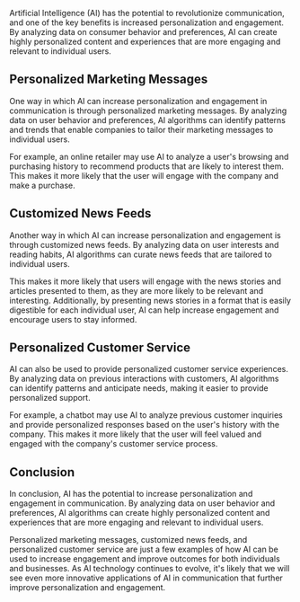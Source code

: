 
Artificial Intelligence (AI) has the potential to revolutionize communication, and one of the key benefits is increased personalization and engagement. By analyzing data on consumer behavior and preferences, AI can create highly personalized content and experiences that are more engaging and relevant to individual users.

Personalized Marketing Messages
-------------------------------

One way in which AI can increase personalization and engagement in communication is through personalized marketing messages. By analyzing data on user behavior and preferences, AI algorithms can identify patterns and trends that enable companies to tailor their marketing messages to individual users.

For example, an online retailer may use AI to analyze a user's browsing and purchasing history to recommend products that are likely to interest them. This makes it more likely that the user will engage with the company and make a purchase.

Customized News Feeds
---------------------

Another way in which AI can increase personalization and engagement is through customized news feeds. By analyzing data on user interests and reading habits, AI algorithms can curate news feeds that are tailored to individual users.

This makes it more likely that users will engage with the news stories and articles presented to them, as they are more likely to be relevant and interesting. Additionally, by presenting news stories in a format that is easily digestible for each individual user, AI can help increase engagement and encourage users to stay informed.

Personalized Customer Service
-----------------------------

AI can also be used to provide personalized customer service experiences. By analyzing data on previous interactions with customers, AI algorithms can identify patterns and anticipate needs, making it easier to provide personalized support.

For example, a chatbot may use AI to analyze previous customer inquiries and provide personalized responses based on the user's history with the company. This makes it more likely that the user will feel valued and engaged with the company's customer service process.

Conclusion
----------

In conclusion, AI has the potential to increase personalization and engagement in communication. By analyzing data on user behavior and preferences, AI algorithms can create highly personalized content and experiences that are more engaging and relevant to individual users.

Personalized marketing messages, customized news feeds, and personalized customer service are just a few examples of how AI can be used to increase engagement and improve outcomes for both individuals and businesses. As AI technology continues to evolve, it's likely that we will see even more innovative applications of AI in communication that further improve personalization and engagement.

